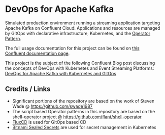 # DevOps for Apache Kafka

Simulated production environment running a streaming application targeting Apache Kafka on Confluent Cloud. Applications and resources are managed by GitOps with declarative infrastructure, Kubernetes, and the [Operator Pattern](https://kubernetes.io/docs/concepts/extend-kubernetes/operator/).

The full usage documentation for this project can be found on [this Confluent documentation page](https://docs.confluent.io/current/tutorials/kafka-devops/index.html).

This project is the subject of the following Confluent Blog post discussing the concepts of DevOps with Kubernetes and Event Streaming Platforms: [DevOps for Apache Kafka with Kubernetes and GitOps](https://www.confluent.io/blog/kafka-devops-with-confluent-kubernetes-and-gitops/)

## Credits / Links
* Significant portions of the repository are based on the work of Steven Wade @ https://github.com/swade1987
* The script based Operator patterns in this repository are based on the shell-operator project @ https://github.com/flant/shell-operator
* [FluxCD](https://github.com/fluxcd/flux) is used for GitOps based CD
* [Bitnami Sealed Secrets](https://github.com/bitnami-labs/sealed-secrets) are used for secret management in Kubernetes
